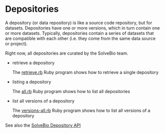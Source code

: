 # Depositories

A depository (or data repository) is like a source code repository,
but for datasets. Depositories have one or more versions, which in
turn contain one or more datasets. Typically, depositories contain a
series of datasets that are compatible with each other (i.e. they come
from the same data source or project).

Right now, all depositories are curated by the SolveBio team.

* retrieve a depository

    The [retrieve.rb](https://github.com/solvebio/solvebio-ruby/blob/dev/demo/depository/retrieve.rb) Ruby program shows how to retrieve a single depository

* listing a depository

    The [all.rb](https://github.com/solvebio/solvebio-ruby/blob/dev/demo/depository/all.rb) Ruby program shows how to list all depositories

* list all versions of a depository

    The [versions-all.rb](https://github.com/solvebio/solvebio-ruby/blob/dev/demo/depository/all.rb) Ruby program shows how to list all versions
    of a depository

See also the [SolveBio Depository API](https://www.solvebio.com/docs/api/#depositories)
